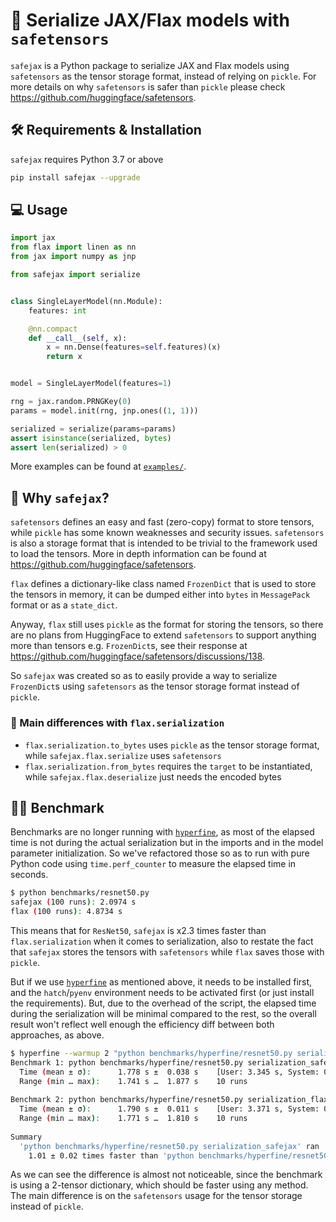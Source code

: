 # 🔐 Serialize JAX/Flax models with `safetensors`

`safejax` is a Python package to serialize JAX and Flax models using `safetensors`
as the tensor storage format, instead of relying on `pickle`. For more details on why
`safetensors` is safer than `pickle` please check https://github.com/huggingface/safetensors.

## 🛠️ Requirements & Installation

`safejax` requires Python 3.7 or above

```bash
pip install safejax --upgrade
```

## 💻 Usage

```python
import jax
from flax import linen as nn
from jax import numpy as jnp

from safejax import serialize


class SingleLayerModel(nn.Module):
    features: int

    @nn.compact
    def __call__(self, x):
        x = nn.Dense(features=self.features)(x)
        return x


model = SingleLayerModel(features=1)

rng = jax.random.PRNGKey(0)
params = model.init(rng, jnp.ones((1, 1)))

serialized = serialize(params=params)
assert isinstance(serialized, bytes)
assert len(serialized) > 0
```

More examples can be found at [`examples/`](./examples).

## 🤔 Why `safejax`?

`safetensors` defines an easy and fast (zero-copy) format to store tensors,
while `pickle` has some known weaknesses and security issues. `safetensors`
is also a storage format that is intended to be trivial to the framework
used to load the tensors. More in depth information can be found at 
https://github.com/huggingface/safetensors.

`flax` defines a dictionary-like class named `FrozenDict` that is used to
store the tensors in memory, it can be dumped either into `bytes` in `MessagePack`
format or as a `state_dict`.

Anyway, `flax` still uses `pickle` as the format for storing the tensors, so 
there are no plans from HuggingFace to extend `safetensors` to support anything
more than tensors e.g. `FrozenDict`s, see their response at
https://github.com/huggingface/safetensors/discussions/138.

So `safejax` was created so as to easily provide a way to serialize `FrozenDict`s
using `safetensors` as the tensor storage format instead of `pickle`.

### 📄 Main differences with `flax.serialization`

* `flax.serialization.to_bytes` uses `pickle` as the tensor storage format, while
`safejax.flax.serialize` uses `safetensors`
* `flax.serialization.from_bytes` requires the `target` to be instantiated, while
`safejax.flax.deserialize` just needs the encoded bytes

## 🏋🏼 Benchmark

Benchmarks are no longer running with [`hyperfine`](https://github.com/sharkdp/hyperfine),
as most of the elapsed time is not during the actual serialization but in the imports and
in the model parameter initialization. So we've refactored those so as to run with pure
Python code using `time.perf_counter` to measure the elapsed time in seconds.

```bash
$ python benchmarks/resnet50.py
safejax (100 runs): 2.0974 s
flax (100 runs): 4.8734 s
```

This means that for `ResNet50`, `safejax` is x2.3 times faster than `flax.serialization` when
it comes to serialization, also to restate the fact that `safejax` stores the tensors with
`safetensors` while `flax` saves those with `pickle`.

But if we use [`hyperfine`](https://github.com/sharkdp/hyperfine) as mentioned above, it needs
to be installed first, and the `hatch`/`pyenv` environment needs to be activated
first (or just install the requirements). But, due to the overhead of the script, the 
elapsed time during the serialization will be minimal compared to the rest, so the overall
result won't reflect well enough the efficiency diff between both approaches, as above.

```bash
$ hyperfine --warmup 2 "python benchmarks/hyperfine/resnet50.py serialization_safejax" "python benchmarks/hyperfine/resnet50.py serialization_flax"
Benchmark 1: python benchmarks/hyperfine/resnet50.py serialization_safejax
  Time (mean ± σ):      1.778 s ±  0.038 s    [User: 3.345 s, System: 0.511 s]
  Range (min … max):    1.741 s …  1.877 s    10 runs
 
Benchmark 2: python benchmarks/hyperfine/resnet50.py serialization_flax
  Time (mean ± σ):      1.790 s ±  0.011 s    [User: 3.371 s, System: 0.478 s]
  Range (min … max):    1.771 s …  1.810 s    10 runs
 
Summary
  'python benchmarks/hyperfine/resnet50.py serialization_safejax' ran
    1.01 ± 0.02 times faster than 'python benchmarks/hyperfine/resnet50.py serialization_flax'
```

As we can see the difference is almost not noticeable, since the benchmark is using a 
2-tensor dictionary, which should be faster using any method. The main difference is on
the `safetensors` usage for the tensor storage instead of `pickle`.
